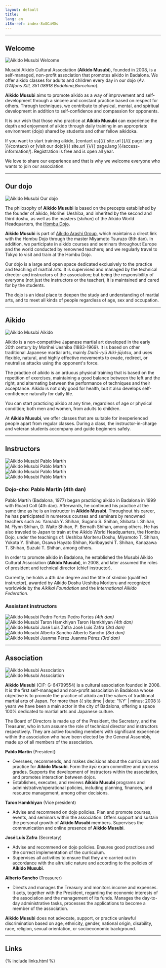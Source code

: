 ```yaml
---
layout: default
title:
lang: en
i18n-ref: index-8oGCaMDs
---
```


<hr id="welcome" class="anchor">

## Welcome

<picture>
  <source type="image/webp" srcset="{{ site.url }}/images/index-8oGCaMDs-01.webp" class="img-fluid lazyload">
  <source type="image/jpeg" srcset="{{ site.url }}/images/index-8oGCaMDs-01.jpg" class="img-fluid lazyload">
  <img src="{{ site.url }}/images/index-8oGCaMDs-01.jpg" class="img-fluid lazyload" alt="Aikido Musubi Welcome">
</picture>

Musubi Aikido Cultural Association (__Aikido Musubi__), founded in 2008, is a self-managed, non-profit association that promotes aikido in Badalona. We offer aikido classes for adults and children every day in our dojo (_Av. D’Alfons XIII, 351 08918 Badalona, ​​Barcelona_).

__Aikido Musubi__ aims to promote aikido as a way of improvement and self-development through a sincere and constant practice based on respect for others. Through techniques, we contribute to physical, mental, and spiritual development in addition to self-confidence and compassion for opponents.

It is our wish that those who practice at __Aikido Musubi__ can experience the depth and enjoyment of aikido through daily training in an appropriate environment (dojo) shared by students and other fellow aikidoka.

If you want to start training aikido, [contact us]({{ site.url }}/{{ page.lang }}/contact/) or [visit our dojo]({{ site.url }}/{{ page.lang }}/access-information/). Registration is free and is open all year.

We love to share our experience and that is why we welcome everyone who wants to join our association.

<hr id="our-dojo" class="anchor">

## Our dojo

<picture>
  <source type="image/webp" srcset="{{ site.url }}/images/index-8oGCaMDs-09.webp" class="img-fluid lazyload">
  <source type="image/jpeg" srcset="{{ site.url }}/images/index-8oGCaMDs-09.jpg" class="img-fluid lazyload">
  <img src="{{ site.url }}/images/index-8oGCaMDs-09.jpg" class="img-fluid lazyload" alt="Aikido Musubi Our dojo">
</picture>

The philosophy of __Aikido Musubi__ is based on the precepts established by the founder of aikido, Morihei Ueshiba, and inherited by the second and third doshu, as well as the masters (_shihan_) of the Aikido World Headquarters, the [Hombu Dojo](http://www.aikikai.or.jp/).

__Aikido Musubi__ is part of [Aikido Arashi Group](http://aikidoarashigroup.com/), which maintains a direct link with the Hombu Dojo through the master Miyamoto Tsuruzo (8th dan). In addition, we participate in aikido courses and seminars throughout Europe and the world conducted by renowned teachers; and we regularly travel to Tokyo to visit and train at the Hombu Dojo.

Our dojo is a large and open space dedicated exclusively to the practice and teaching of martial arts. It is supervised and managed by the technical director and instructors of the association; but being the responsibility of everyone (not just the instructors or the teacher), it is maintained and cared for by the students.

The dojo is an ideal place to deepen the study and understanding of martial arts, and to meet all kinds of people regardless of age, sex and occupation.

<hr id="aikido" class="anchor">

## Aikido

<picture>
  <source type="image/webp" srcset="{{ site.url }}/images/index-8oGCaMDs-02.webp" class="img-fluid lazyload">
  <source type="image/jpeg" srcset="{{ site.url }}/images/index-8oGCaMDs-02.jpg" class="img-fluid lazyload">
  <img src="{{ site.url }}/images/index-8oGCaMDs-02.jpg" class="img-fluid lazyload" alt="Aikido Musubi Aikido">
</picture>

Aikido is a non-competitive Japanese martial art developed in the early 20th century by Morihei Ueshiba (1883-1969). It is based on other traditional Japanese martial arts, mainly _Daitō-ryū Aiki-jūjutsu_, and uses flexible, natural, and highly effective movements to evade, redirect, or neutralise attacks using the opponent's force.

The practice of aikido is an arduous physical training that is based on the repetition of exercises, maintaining a good balance between the left and the right, and alternating between the performance of techniques and their acceptance. Aikido is not only good for health, but it also develops self-confidence naturally for daily life.

You can start practicing aikido at any time, regardless of age or physical condition; both men and women, from adults to children.

At __Aikido Musubi__, we offer classes that are suitable for inexperienced people apart from regular classes. During a class, the instructor-in-charge and veteran students accompany and guide beginners safely.

<hr id="instructors" class="anchor">

## Instructors

<div id="index-8oGCaMDs-instructors" class="container">
  <div class="row">
    <div class="col col-sm">
      <picture>
        <source type="image/webp" srcset="{{ site.url }}/images/index-8oGCaMDs-05_.webp" class="img-fluid lazyload">
        <source type="image/jpeg" srcset="{{ site.url }}/images/index-8oGCaMDs-05_.jpg" class="img-fluid lazyload">
        <img src="{{ site.url }}/images/index-8oGCaMDs-04.jpg" class="img-fluid lazyload" alt="Aikido Musubi Pablo Martín">
      </picture>
    </div>
    <div class="col col-sm">
      <picture>
        <source type="image/webp" srcset="{{ site.url }}/images/index-8oGCaMDs-06_.webp" class="img-fluid lazyload">
        <source type="image/jpeg" srcset="{{ site.url }}/images/index-8oGCaMDs-06_.jpg" class="img-fluid lazyload">
        <img src="{{ site.url }}/images/index-8oGCaMDs-06.jpg" class="img-fluid lazyload" alt="Aikido Musubi Pablo Martín">
      </picture>
    </div>
  </div>
  <div class="row">
    <div class="col col-sm">
      <picture>
        <source type="image/webp" srcset="{{ site.url }}/images/index-8oGCaMDs-07_.webp" class="img-fluid lazyload">
        <source type="image/jpeg" srcset="{{ site.url }}/images/index-8oGCaMDs-07_.jpg" class="img-fluid lazyload">
        <img src="{{ site.url }}/images/index-8oGCaMDs-07.jpg" class="img-fluid lazyload" alt="Aikido Musubi Pablo Martín">
      </picture>
    </div>
    <div class="col col-sm">
      <picture>
        <source type="image/webp" srcset="{{ site.url }}/images/index-8oGCaMDs-08_.webp" class="img-fluid lazyload">
        <source type="image/jpeg" srcset="{{ site.url }}/images/index-8oGCaMDs-08_.jpg" class="img-fluid lazyload">
        <img src="{{ site.url }}/images/index-8oGCaMDs-08.jpg" class="img-fluid lazyload" alt="Aikido Musubi Pablo Martín">
      </picture>
    </div>
  </div>
</div>

### Dojo-cho: Pablo Martín (4th dan)

Pablo Martín (Badalona, ​​1977) began practicing aikido in Badalona in 1999 with Ricard Coll (4th dan). Afterwards, he continued his practice at the same time as he is an instructor in __Aikido Musubi__. Throughout his career, he has participated in numerous courses and seminars by renowned teachers such as: Yamada Y. Shihan, Sugano S. Shihan, Shibata I. Shihan, M. Flynn Shihan, D. Waite Shihan, P. Bernath Shihan, among others. He has also traveled to Japan to train at the Aikido World Headquarters, the Hombu Dojo, under the teachings of: Ueshiba Moriteru Doshu, Miyamoto T. Shihan, Yokota Y. Shihan, Osawa Hayato Shihan, Kuribayashi T. Shihan, Kanazawa T. Shihan, Suzuki T. Shihan, among others.

In order to promote aikido in Badalona, ​​he established the Musubi Aikido Cultural Association (__Aikido Musubi__), in 2008, and later assumed the roles of president and technical director (chief instructor).

Currently, he holds a 4th dan degree and the title of _shidoin_ (qualified instructor), awarded by Aikido Doshu Ueshiba Moriteru and recognized worldwide by the _Aikikai Foundation_ and the _International Aikido Federation_.

### Assistant instructors

<div id="index-8oGCaMDs-instructors" class="container">
  <div class="row">
    <div class="col-4 col-sm-4">
      <picture>
        <source type="image/webp" srcset="{{ site.url }}/images/index-8oGCaMDs-13.webp" class="img-fluid lazyload">
        <source type="image/jpeg" srcset="{{ site.url }}/images/index-8oGCaMDs-13.jpg" class="img-fluid lazyload">
        <img src="{{ site.url }}/images/index-8oGCaMDs-13.jpg" class="img-fluid lazyload" alt="Aikido Musubi Pedro Fortes">
      </picture>
      <span>Pedro Fortes <em>(4th dan)</em></span>
    </div>
    <div class="col-4 col-sm-4">
      <picture>
        <source type="image/webp" srcset="{{ site.url }}/images/index-8oGCaMDs-14.webp" class="img-fluid lazyload">
        <source type="image/jpeg" srcset="{{ site.url }}/images/index-8oGCaMDs-14.jpg" class="img-fluid lazyload">
        <img src="{{ site.url }}/images/index-8oGCaMDs-14.jpg" class="img-fluid lazyload" alt="Aikido Musubi Taron Hamkhiyan">
      </picture>
      <span>Taron Hamkhiyan <em>(4th dan)</em></span>
    </div>
    <div class="col-4 col-sm-4">
      <picture>
        <source type="image/webp" srcset="{{ site.url }}/images/index-8oGCaMDs-15.webp" class="img-fluid lazyload">
        <source type="image/jpeg" srcset="{{ site.url }}/images/index-8oGCaMDs-15.jpg" class="img-fluid lazyload">
        <img src="{{ site.url }}/images/index-8oGCaMDs-15.jpg" class="img-fluid lazyload" alt="Aikido Musubi José Luis Zafra">
      </picture>
      <span>José Luis Zafra <em>(3rd dan)</em></span>
    </div>
  </div>
  <div class="row">
    <div class="col-4 col-sm-4">
      <picture>
        <source type="image/webp" srcset="{{ site.url }}/images/index-8oGCaMDs-16.webp" class="img-fluid lazyload">
        <source type="image/jpeg" srcset="{{ site.url }}/images/index-8oGCaMDs-16.jpg" class="img-fluid lazyload">
        <img src="{{ site.url }}/images/index-8oGCaMDs-16.jpg" class="img-fluid lazyload" alt="Aikido Musubi Alberto Sancho">
      </picture>
      <span>Alberto Sancho <em>(3rd dan)</em></span>
    </div>
    <div class="col-4 col-sm-4">
      <picture>
        <source type="image/webp" srcset="{{ site.url }}/images/index-8oGCaMDs-17.webp" class="img-fluid lazyload">
        <source type="image/jpeg" srcset="{{ site.url }}/images/index-8oGCaMDs-17.jpg" class="img-fluid lazyload">
        <img src="{{ site.url }}/images/index-8oGCaMDs-17.jpg" class="img-fluid lazyload" alt="Aikido Musubi Juanma Pérez">
      </picture>
      <span>Juanma Pérez <em>(3rd dan)</em></span>
    </div>
  </div>
</div>

<hr id="association" class="anchor">

## Association

<div id="index-8oGCaMDs-cultural-association" class="container">
  <div class="row">
    <div class="col col-sm">
      <picture>
        <source type="image/webp" srcset="{{ site.url }}/images/index-8oGCaMDs-12.webp" class="img-fluid lazyload">
        <source type="image/jpeg" srcset="{{ site.url }}/images/index-8oGCaMDs-12.jpg" class="img-fluid lazyload">
        <img src="{{ site.url }}/images/index-8oGCaMDs-12.jpg" class="img-fluid lazyload" alt="Aikido Musubi Association">
      </picture>
    </div>
    <div class="col col-sm">
      <picture>
        <source type="image/webp" srcset="{{ site.url }}/images/index-8oGCaMDs-11.webp" class="img-fluid lazyload">
        <source type="image/jpeg" srcset="{{ site.url }}/images/index-8oGCaMDs-11.jpg" class="img-fluid lazyload">
        <img src="{{ site.url }}/images/index-8oGCaMDs-11.jpg" class="img-fluid lazyload" alt="Aikido Musubi Association">
      </picture>
    </div>
  </div>
</div>

__Aikido Musubi__ (CIF: G-64799554) is a cultural association founded in 2008. It is the first self-managed and non-profit association in Badalona whose objective is to promote the practice of aikido and the values ​​of traditional martial arts of Japan. For more than {{ site.time | date: '%Y' | minus: 2008 }} years we have been a main actor in the city of Badalona, ​​offering a space 100% dedicated to martial arts and Japanese culture.

The Board of Directors is made up of the President, the Secretary, and the Treasurer, who in turn assume the role of technical director and instructors respectively. They are active founding members with significant experience within the association who have been elected by the General Assembly, made up of all members of the association.

__Pablo Martín__ (President)
- Oversees, recommends, and makes decisions about the curriculum and practice for __Aikido Musubi__. Form the _kyū_ exam committee and process grades. Supports the development of instructors within the association, and promotes interaction between dojos.
- Establishes, executes, and reviews __Aikido Musubi__ programs and administrative/operational policies, including planning, finances, and resource management, among other decisions.

__Taron Hamkhiyan__ (Vice president)
- Advise and recommend on dojo policies. Plan and promote courses, events, and seminars within the association. Offers support and sustain the personal growth of __Aikido Musubi__ members. Supervises the communication and online presence of __Aikido Musubi__.

__José Luís Zafra__ (Secretary)
- Advise and recommend on dojo policies. Ensures good practices and the correct implementation of the curriculum.
- Supervises all activities to ensure that they are carried out in accordance with the altruistic nature and according to the policies of __Aikido Musubi__.

__Alberto Sancho__ (Treasurer)
- Directs and manages the Treasury and monitors income and expenses. It acts, together with the President, regarding the economic interests of the association and the management of its funds. Manages the day-to-day administrative tasks, processes the applications to become a member of the association.

__Aikido Musubi__ does not advocate, support, or practice unlawful discrimination based on age, ethnicity, gender, national origin, disability, race, religion, sexual orientation, or socioeconomic background.

<hr id="links" class="anchor">

## Links

{% include links.html %}
